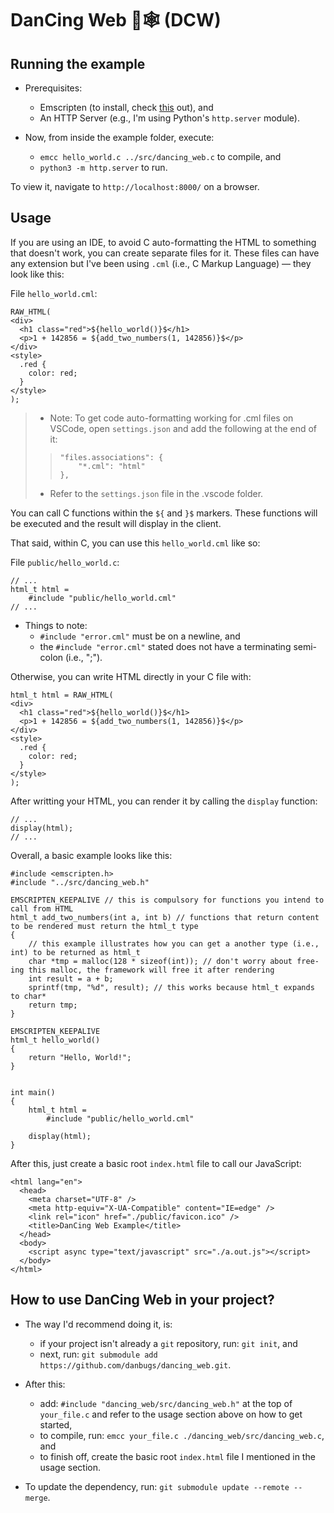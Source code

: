 # DanCing Web 💃🕸 (DCW)

## Running the example

- Prerequisites:
    - Emscripten (to install, check [this](https://emscripten.org/docs/getting_started/downloads.html) out), and
    - An HTTP Server (e.g., I'm using Python's `http.server` module).

- Now, from inside the example folder, execute:
    - `emcc hello_world.c ../src/dancing_web.c` to compile, and
    - `python3 -m http.server` to run.

To view it, navigate to `http://localhost:8000/` on a browser.

## Usage

If you are using an IDE, to avoid C auto-formatting the HTML to something that doesn't work, you can create separate files for it. These files can have any extension but I've been using `.cml` (i.e., C Markup Language) — they look like this:

File `hello_world.cml`:
```
RAW_HTML(
<div>
  <h1 class="red">${hello_world()}$</h1>
  <p>1 + 142856 = ${add_two_numbers(1, 142856)}$</p>
</div>
<style>
  .red {
    color: red;
  }
</style>
);
```

> - Note: To get code auto-formatting working for .cml files on VSCode, open `settings.json` and add the following at the end of it:
>> ```
>> "files.associations": {
>>     "*.cml": "html"
>> },
>> ```
> - Refer to the `settings.json` file in the .vscode folder.

You can call C functions within the `${` and `}$` markers. These functions will be executed and the result will display in the client.

That said, within C, you can use this `hello_world.cml` like so:

File `public/hello_world.c`:
```
// ...
html_t html = 
    #include "public/hello_world.cml"
// ...
```

- Things to note:
    - `#include "error.cml"` must be on a newline, and
    - the `#include "error.cml"` stated does not have a terminating semi-colon (i.e., ";").

Otherwise, you can write HTML directly in your C file with:
```
html_t html = RAW_HTML(
<div>
  <h1 class="red">${hello_world()}$</h1>
  <p>1 + 142856 = ${add_two_numbers(1, 142856)}$</p>
</div>
<style>
  .red {
    color: red;
  }
</style>
);
```

After writting your HTML, you can render it by calling the `display` function:

```
// ...
display(html);
// ...
```

Overall, a basic example looks like this:

```
#include <emscripten.h>
#include "../src/dancing_web.h"

EMSCRIPTEN_KEEPALIVE // this is compulsory for functions you intend to call from HTML
html_t add_two_numbers(int a, int b) // functions that return content to be rendered must return the html_t type
{
    // this example illustrates how you can get a another type (i.e., int) to be returned as html_t
    char *tmp = malloc(128 * sizeof(int)); // don't worry about free-ing this malloc, the framework will free it after rendering
    int result = a + b;
    sprintf(tmp, "%d", result); // this works because html_t expands to char*
    return tmp;
}

EMSCRIPTEN_KEEPALIVE
html_t hello_world()
{
    return "Hello, World!";
}


int main()
{
    html_t html =
        #include "public/hello_world.cml"

    display(html);
}
```

After this, just create a basic root `index.html` file to call our JavaScript:
```
<html lang="en">
  <head>
    <meta charset="UTF-8" />
    <meta http-equiv="X-UA-Compatible" content="IE=edge" />
    <link rel="icon" href="./public/favicon.ico" />
    <title>DanCing Web Example</title>
  </head>
  <body>
    <script async type="text/javascript" src="./a.out.js"></script>
  </body>
</html>
```

## How to use DanCing Web in your project?

- The way I'd recommend doing it, is:
    - if your project isn't already a `git` repository, run: `git init`, and
    - next, run: `git submodule add https://github.com/danbugs/dancing_web.git`.

- After this:
  - add: `#include "dancing_web/src/dancing_web.h"` at the top of `your_file.c` and refer to the usage section above on how to get started,
  - to compile, run: `emcc your_file.c ./dancing_web/src/dancing_web.c`, and
  - to finish off, create the basic root `index.html` file I mentioned in the usage section.

- To update the dependency, run: `git submodule update --remote --merge`.

